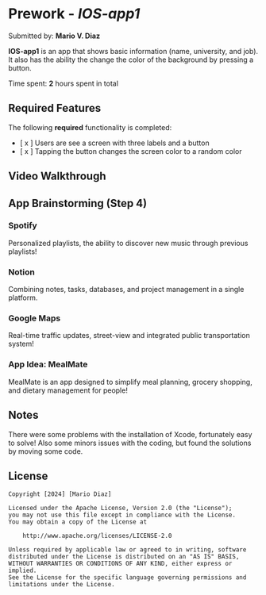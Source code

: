 # Prework - *IOS-app1*

Submitted by: **Mario V. Diaz**

**IOS-app1** is an app that shows basic information (name, university, and job). It also has the ability the change the color of the background by pressing a button.

Time spent: **2** hours spent in total

## Required Features

The following **required** functionality is completed:

- [ x ] Users are see a screen with three labels and a button
- [ x ] Tapping the button changes the screen color to a random color
 
## Video Walkthrough

<blockquote class="imgur-embed-pub" lang="en" data-id="a/xs1G6Pw"  ><a href="//imgur.com/a/xs1G6Pw"></a></blockquote><script async src="//s.imgur.com/min/embed.js" charset="utf-8"></script>

## App Brainstorming (Step 4)
### Spotify
Personalized playlists, the ability to discover new music through previous playlists!
### Notion
Combining notes, tasks, databases, and project management in a single platform.
### Google Maps
Real-time traffic updates, street-view and integrated public transportation system!
### App Idea: MealMate
MealMate is an app designed to simplify meal planning, grocery shopping, and dietary management for people!

## Notes

There were some problems with the installation of Xcode, fortunately easy to solve! 
Also some minors issues with the coding, but found the solutions by moving some code.

## License

    Copyright [2024] [Mario Diaz]

    Licensed under the Apache License, Version 2.0 (the "License");
    you may not use this file except in compliance with the License.
    You may obtain a copy of the License at

        http://www.apache.org/licenses/LICENSE-2.0

    Unless required by applicable law or agreed to in writing, software
    distributed under the License is distributed on an "AS IS" BASIS,
    WITHOUT WARRANTIES OR CONDITIONS OF ANY KIND, either express or implied.
    See the License for the specific language governing permissions and
    limitations under the License.
